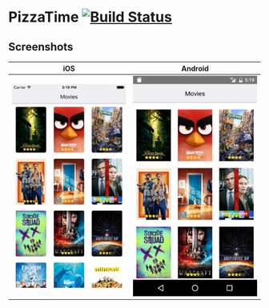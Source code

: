 PizzaTime [![Build Status](https://travis-ci.org/Blackrush/PizzaTime.svg?branch=master)](https://travis-ci.org/Blackrush/PizzaTime)
=========

## Screenshots

|iOS                      |Android                          |
--------------------------|----------------------------------
|![iOS](/examples/ios.png)|![Android](/examples/android.png)|
